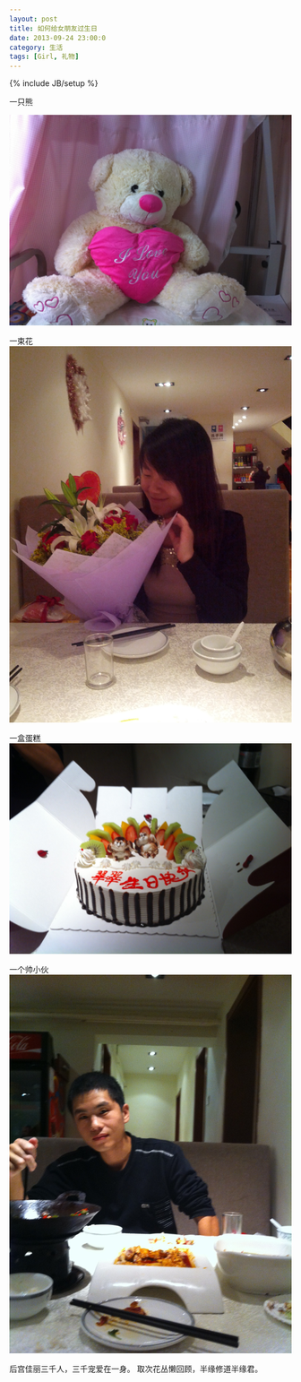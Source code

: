 ```yaml
---
layout: post
title: 如何给女朋友过生日
date: 2013-09-24 23:00:0
category: 生活
tags: [Girl, 礼物]
---
```

{% include JB/setup %}

一只熊

<!--more-->
![](/images/2013-09-24-the-bear.jpg)

一束花
![](/images/2013-09-24-the-flowers.jpg)

一盒蛋糕
![](/images/2013-09-24-the-cake.jpg)

一个帅小伙
![](/images/2013-09-24-the-boy.jpg)

后宫佳丽三千人，三千宠爱在一身。
取次花丛懒回顾，半缘修道半缘君。
